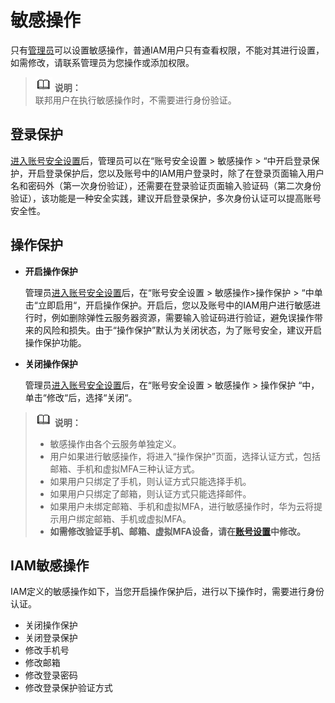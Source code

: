 # 敏感操作<a name="iam_07_0002"></a>

只有[管理员](使用前必读.md)可以设置敏感操作，普通IAM用户只有查看权限，不能对其进行设置，如需修改，请联系管理员为您操作或添加权限。

>![](public_sys-resources/icon-note.gif) **说明：**   
>联邦用户在执行敏感操作时，不需要进行身份验证。  

## 登录保护<a name="zh-cn_topic_0176803437_section6465133820464"></a>

[进入账号安全设置](账号安全设置概述.md#zh-cn_topic_0179263545_section113256158575)后，管理员可以在“账号安全设置  \>  敏感操作  \>   “中开启登录保护，开启登录保护后，您以及账号中的IAM用户登录时，除了在登录页面输入用户名和密码外（第一次身份验证），还需要在登录验证页面输入验证码（第二次身份验证），该功能是一种安全实践，建议开启登录保护，多次身份认证可以提高账号安全性。

## 操作保护<a name="zh-cn_topic_0176803437_section1726444984619"></a>

-   **开启操作保护**

    管理员[进入账号安全设置](账号安全设置概述.md#zh-cn_topic_0179263545_section113256158575)后，在“账号安全设置  \>  敏感操作\>操作保护  \>   “中单击“立即启用“，开启操作保护。开启后，您以及账号中的IAM用户进行敏感进行时，例如删除弹性云服务器资源，需要输入验证码进行验证，避免误操作带来的风险和损失。由于“操作保护”默认为关闭状态，为了账号安全，建议开启操作保护功能。

-   **关闭操作保护**

    管理员[进入账号安全设置](账号安全设置概述.md#zh-cn_topic_0179263545_section113256158575)后，在“账号安全设置  \>  敏感操作  \>  操作保护 “中，单击“修改“后，选择“关闭“。


>![](public_sys-resources/icon-note.gif) **说明：**   
>-   敏感操作由各个云服务单独定义。  
>-   用户如果进行敏感操作，将进入“操作保护”页面，选择认证方式，包括邮箱、手机和虚拟MFA三种认证方式。  
>    -   如果用户只绑定了手机，则认证方式只能选择手机。  
>    -   如果用户只绑定了邮箱，则认证方式只能选择邮件。  
>    -   如果用户未绑定邮箱、手机和虚拟MFA，进行敏感操作时，华为云将提示用户绑定邮箱、手机或虚拟MFA。  
>-   **如需修改验证手机、邮箱、虚拟MFA设备，请在[账号设置](账号设置.md)中修改。**  

## IAM敏感操作<a name="zh-cn_topic_0176803437_section10219152212215"></a>

IAM定义的敏感操作如下，当您开启操作保护后，进行以下操作时，需要进行身份认证。

-   关闭操作保护
-   关闭登录保护
-   修改手机号
-   修改邮箱
-   修改登录密码
-   修改登录保护验证方式

